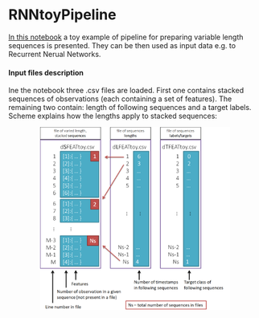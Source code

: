 # RNNtoyPipeline
[In this notebook](RNNtoyPipeline.ipynb) a toy example of pipeline for preparing variable length sequences is presented. They can be then used as input data e.g. to Recurrent Nerual Networks.
<br>

#### Input files description
Ine the notebook three .csv files are loaded. First one contains stacked sequences of observations (each containing a set of features). The remaining two contain: length of following sequences and a target labels. Scheme explains how the lengths apply to stacked sequences:

<p align="center"><img src="./data/rnn_toy.png" width="75%" height="75%"></p>
